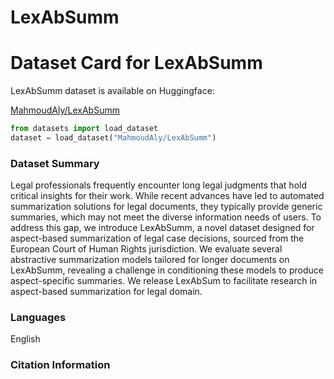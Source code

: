# LexAbSumm

# Dataset Card for LexAbSumm
LexAbSumm dataset is available on Huggingface:

[MahmoudAly/LexAbSumm](https://huggingface.co/datasets/MahmoudAly/LexAbSumm)

```python
from datasets import load_dataset
dataset = load_dataset("MahmoudAly/LexAbSumm")
```

### Dataset Summary

Legal professionals frequently encounter long legal judgments that hold critical insights for their work. While recent advances have led to automated summarization solutions for legal documents, they typically provide generic summaries, which may not meet the diverse information needs of users. To address this gap, we introduce LexAbSumm, a novel dataset designed for aspect-based summarization of legal case decisions, sourced from the European Court of Human Rights jurisdiction. We evaluate several abstractive summarization models tailored for longer documents on LexAbSumm, revealing a challenge in conditioning these models to produce aspect-specific summaries. We release LexAbSum to facilitate research in aspect-based summarization for legal domain.

### Languages

English

### Citation Information
